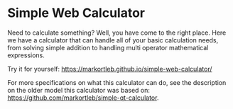 # Simple Web Calculator

Need to calculate something? Well, you have come to the right place. Here we have a calculator that can
handle all of your basic calculation needs, from solving simple addition to handling multi operator
mathematical expressions.

Try it for yourself: https://markortleb.github.io/simple-web-calculator/

For more specifications on what this calculator can do, see the description
on the older model this calculator was based on: 
https://github.com/markortleb/simple-qt-calculator.

